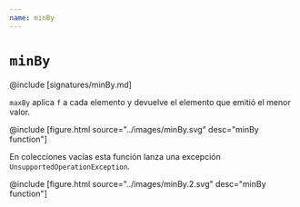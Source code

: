```yaml
---
name: minBy
---
```


# `minBy`

@include [signatures/minBy.md]

`maxBy` aplica `f` a cada elemento y devuelve el elemento que emitió el menor valor.

@include [figure.html source="../images/minBy.svg" desc="minBy function"]

En colecciones vacías esta función lanza una excepción `UnsupportedOperationException`.

@include [figure.html source="../images/minBy.2.svg" desc="minBy function"]
